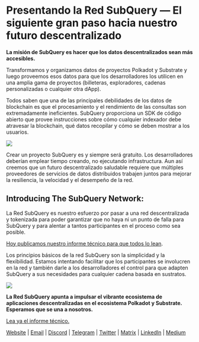 # Presentando la Red SubQuery — El siguiente gran paso hacia nuestro futuro descentralizado

**La misión de SubQuery es hacer que los datos descentralizados sean más accesibles.**

Transformamos y organizamos datos de proyectos Polkadot y Substrate y luego proveemos esos datos para que los desarrolladores los utilicen en una amplia gama de proyectos (billeteras, exploradores, cadenas personalizadas o cualquier otra dApp).

Todos saben que una de las principales debilidades de los datos de blockchain es que el procesamiento y el rendimiento de las consultas son extremadamente ineficientes. SubQuery proporciona un SDK de código abierto que provee instrucciones sobre cómo cualquier indexador debe atravesar la blockchain, qué datos recopilar y cómo se deben mostrar a los usuarios.

![](https://miro.medium.com/max/700/1*0l37MKpDk2ahHsqDUBxbjw.png)

Crear un proyecto SubQuery es y siempre será gratuito. Los desarrolladores deberían emplear tiempo creando, no ejecutando infrastructura. Aun así creemos que un futuro descentralizado saludable requiere que múltiples proveedores de servicios de datos distribuidos trabajen juntos para mejorar la resiliencia, la velocidad y el desempeño de la red.

## Introducing The SubQuery Network:

La Red SubQuery es nuestro esfuerzo por pasar a una red descentralizada y tokenizada para poder garantizar que no haya ni un punto de falla para SubQuery y para alentar a tantos participantes en el proceso como sea posible.

[Hoy publicamos nuestro informe técnico para que todos lo lean](https://static.subquery.network/whitepaper.pdf).

Los principios básicos de la red SubQuery son la simplicidad y la flexibilidad. Estamos intentando facilitar que los participantes se involucren en la red y también darle a los desarrolladores el control para que adapten SubQuery a sus necesidades para cualquier cadena basada en sustratos.

![](https://miro.medium.com/max/700/1*5E_eIJBTvHI7W24ib_Syvw.png)

**La Red SubQuery apunta a impulsar el vibrante ecosistema de aplicaciones descentralizadas en el ecosistema Polkadot y Substrate. Esperamos que se una a nosotros.**

[Lea ya el informe técnico.](https://static.subquery.network/whitepaper.pdf)

[Website](https://subquery.network/) | [Email](mailto:hello@subquery.network) | [Discord](https://discord.com/invite/78zg8aBSMG) | [Telegram](https://t.me/subquerynetwork) | [Twitter](https://twitter.com/subquerynetwork) | [Matrix](https://matrix.to/#/#subquery:matrix.org) | [LinkedIn](https://www.linkedin.com/company/subquery) | [Medium](https://subquery.medium.com/)
